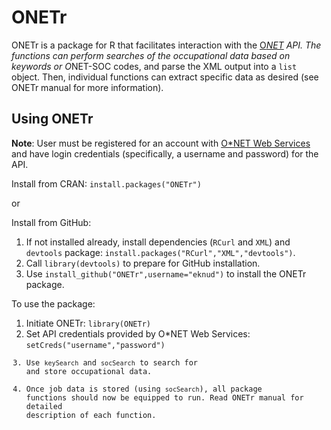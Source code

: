 ONETr
=====

ONETr is a package for R that facilitates interaction with the <a href="www.onetonline.org" target="_blank">O*NET</a> API.  The functions can perform searches of the occupational data based on keywords or O*NET-SOC codes, and parse the XML output into a <code>list</code> object. Then, individual functions can extract specific data as desired (see ONETr manual for more information).

Using ONETr
-----------
<b>Note</b>: User must be registered for an account with <a href="http://services.onetcenter.org/" target="_blank">O*NET Web Services</a> and have login credentials (specifically, a username and password) for the API.

Install from CRAN: <code>install.packages("ONETr")</code>

or

Install from GitHub:
1. If not installed already, install dependencies (<code>RCurl</code> and <code>XML</code>) and <code>devtools</code> package: <code>install.packages("RCurl","XML","devtools")</code>.
2. Call <code>library(devtools)</code> to prepare for GitHub installation.
3. Use <code>install_github("ONETr",username="eknud")</code> to install the ONETr package.

To use the package:
1. Initiate ONETr: <code>library(ONETr)</code>
2. Set API credentials provided by O*NET Web Services: <code>setCreds("username","password")
3. Use <code>keySearch</code> and <code>socSearch</code> to search for and store occupational data.
4. Once job data is stored (using <code>socSearch</code>), all package functions should now be equipped to run. Read ONETr manual for detailed description of each function.